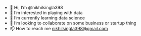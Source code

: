 - 👋 Hi, I’m @nikhilsingla398
- 👀 I’m interested in playing with data
- 🌱 I’m currently learning data science
- 💞️ I’m looking to collaborate on some business or startup thing
- 📫 How to reach me nikhilsingla398@gmail.com

<!---
nikhilsingla398/nikhilsingla398 is a ✨ special ✨ repository because its `README.md` (this file) appears on your GitHub profile.
You can click the Preview link to take a look at your changes.
--->

